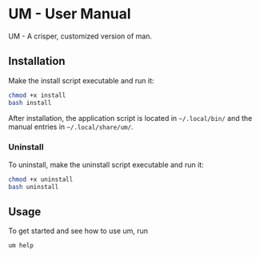 # UM - User Manual

UM - A crisper, customized version of man.


## Installation

Make the install script executable and run it:
```bash
chmod +x install
bash install
```

After installation, the application script is located in `~/.local/bin/` and the manual entries in `~/.local/share/um/`.

### Uninstall

To uninstall, make the uninstall script executable and run it:
```bash
chmod +x uninstall
bash uninstall
```


## Usage

To get started and see how to use um, run
```bash
um help
```
